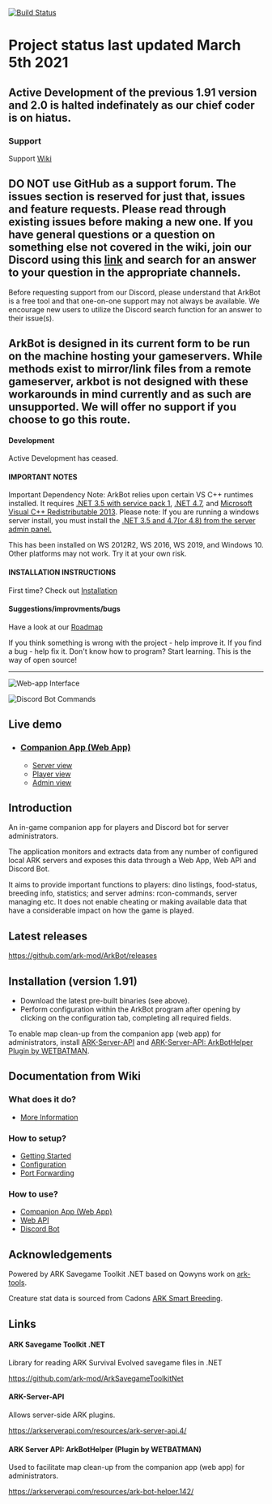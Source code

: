 [![Build Status](https://dev.azure.com/ark-mod/ArkBot/_apis/build/status/ark-mod.ArkBot?branchName=master)](https://dev.azure.com/ark-mod/ArkBot/_build/latest?definitionId=2&branchName=master)

# Project status last updated March 5th 2021

## Active Development of the previous 1.91 version and 2.0 is halted indefinately as our chief coder is on hiatus. 

### Support
Support [Wiki](https://github.com/ark-mod/ArkBot/wiki)


## DO NOT use GitHub as a support forum.  The issues section is reserved for just that, issues and feature requests.  Please read through existing issues before making a new one.  If you have general questions or a question on something else not covered in the wiki, join our Discord using this [link](https://discord.gg/Np23aw7) and search for an answer to your question in the appropriate channels.

Before requesting support from our Discord, please understand that ArkBot is a free tool and that one-on-one support may not always be available.  We encourage new users to utilize the Discord search function for an answer to their issue(s). 

## ArkBot is designed in its current form to be run on the machine hosting your gameservers.  While methods exist to mirror/link files from a remote gameserver, arkbot is not designed with these workarounds in mind currently and as such are unsupported.  We will offer no support if you choose to go this route. 

#### Development
Active Development has ceased.

#### IMPORTANT NOTES
Important Dependency Note: 
ArkBot relies upon certain VS C++ runtimes installed. It requires [.NET 3.5 with service pack 1](https://www.microsoft.com/en-us/download/details.aspx?id=25150), [.NET 4.7](https://www.microsoft.com/en-us/download/details.aspx?id=55170), and [Microsoft Visual C++ Redistributable 2013](https://support.microsoft.com/en-us/help/4032938/update-for-visual-c-2013-redistributable-package). Please note: If you are running a windows server install, you must install the [.NET 3.5 and 4.7(or 4.8) from the server admin panel.](https://www.interserver.net/tips/kb/enable-net-framework-3-5-windows-server/)

This has been installed on WS 2012R2, WS 2016, WS 2019, and Windows 10. Other platforms may not work. Try it at your own risk.

#### INSTALLATION INSTRUCTIONS
First time? Check out [Installation](https://github.com/ark-mod/ArkBot/blob/master/README.md#installation)

#### Suggestions/improvments/bugs
Have a look at our [Roadmap](https://github.com/ark-mod/ArkBot/projects/2)

If you think something is wrong with the project - help improve it. If you find a bug - help fix it. Don't know how to program? Start learning. This is the way of open source!

---

![Web-app Interface](https://user-images.githubusercontent.com/408350/31540442-f0cb204c-b00b-11e7-8d40-f15b445cdcd2.png)

![Discord Bot Commands](https://user-images.githubusercontent.com/408350/31518648-405ee5f6-afa0-11e7-9c50-3dfd60ecdd7a.png)

## Live demo

* ### [Companion App (Web App)](https://ark-mod.github.io/ArkBot)
  * [Server view](https://ark-mod.github.io/ArkBot/server/server1)
  * [Player view](https://ark-mod.github.io/ArkBot/player/10000000000001888)
  * [Admin view](https://ark-mod.github.io/ArkBot/admin/server1)

## Introduction

An in-game companion app for players and Discord bot for server administrators.

The application monitors and extracts data from any number of configured local ARK servers and exposes this data through a Web App, Web API and Discord Bot.

It aims to provide important functions to players: dino listings, food-status, breeding info, statistics; and server admins: rcon-commands, server managing etc. It does not enable cheating or making available data that have a considerable impact on how the game is played.

## Latest releases

https://github.com/ark-mod/ArkBot/releases

## Installation (version 1.91)

* Download the latest pre-built binaries (see above).
* Perform configuration within the ArkBot program after opening by clicking on the configuration tab, completing all required fields.

To enable map clean-up from the companion app (web app) for administrators, install [ARK-Server-API](https://arkserverapi.com/resources/ark-server-api.4/) and [ARK-Server-API: ArkBotHelper Plugin by WETBATMAN](https://arkserverapi.com/resources/ark-bot-helper.142/).

## Documentation from Wiki

### What does it do?

*  [More Information](https://github.com/ark-mod/ArkBot/wiki)

### How to setup?

* [Getting Started](https://github.com/ark-mod/ArkBot/wiki/Getting-Started)
* [Configuration](https://github.com/ark-mod/ArkBot/wiki/Configuration)
* [Port Forwarding](https://github.com/ark-mod/ArkBot/wiki/Port-Forwarding)

### How to use?

* [Companion App (Web App)](https://github.com/ark-mod/ArkBot/wiki/Companion-App-(Web-App))
* [Web API](https://github.com/ark-mod/ArkBot/wiki/Web-API)
* [Discord Bot](https://github.com/ark-mod/ArkBot/wiki/Discord-Bot)

## Acknowledgements

Powered by ARK Savegame Toolkit .NET based on Qowyns work on [ark-tools](https://github.com/Qowyn/ark-tools).

Creature stat data is sourced from Cadons [ARK Smart Breeding](https://github.com/cadon/ARKStatsExtractor).

## Links

#### ARK Savegame Toolkit .NET

Library for reading ARK Survival Evolved savegame files in .NET

https://github.com/ark-mod/ArkSavegameToolkitNet

#### ARK-Server-API 

Allows server-side ARK plugins.

https://arkserverapi.com/resources/ark-server-api.4/

#### ARK Server API: ArkBotHelper (Plugin by WETBATMAN)

Used to facilitate map clean-up from the companion app (web app) for administrators.

https://arkserverapi.com/resources/ark-bot-helper.142/

